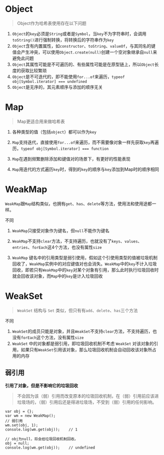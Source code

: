 # Object

> Object作为哈希表使用存在以下问题

1. `Object`的`key`必须是`String`或者是`Symbol`，当`key`不为字符串时，会调用`toString()`进行强制转换，将转换后的字符串作为`key`
2. `Object`含有内置属性，如`constructor`、`toString`、`valueOf`，与其同名的键值会产生冲突，可以使用`Object.create(null)`创建一个空对象继承自`null`来避免此问题
3. `Object`其属性可能是不可遍历的、有些属性可能是在原型链上，所以`Object`长度的获取比较繁琐
4. `Object`是不可迭代的，即不能使用`for...of`来遍历，`typeof obj[Symbol.iterator] === undefined`
5. `Object`是无序的，其元素顺序与添加的顺序无关


# Map

> Map更适合用来做哈希表

1. 各种类型的值（包括`object`）都可以作为`key`
2. `Map`支持迭代，直接使用`for...of`来遍历，而不需要像对象一样先获取`key`再遍历，`typeof obj[Symbol.iterator] === function`

1. `Map`在遇到频繁删除添加和键值对的场景下，有更好的性能表现
2. `Map`用迭代的方式遍历`key`时，得到的`key`的顺序与`key`添加到Map时的顺序相同



# WeakMap

`WeakMap`跟`Map`结构类似，也拥有`get`、`has`、`delete`等方法，使用法和使用途都一样。

不同

1. `WeakMap`只接受对象作为键名，但`null`不能作为键名

2. `WeakMap`不支持`clear`方法，不支持遍历，也就没有了`keys`、`values`、`entries`、`forEach`这4个方法，也没有属性`size`

3. `WeakMap` 键名中的引用类型是弱引使用，假如这个引使用类型的值被垃圾机制回收了，`WeakMap`实例中的对应键值对也会消失。`WeakMap`中的`key`不计入垃圾回收，即若只有`WeakMap`中的`key`对某个对象有引用，那么此时执行垃圾回收时就会回收该对象，而`Map`中的`key`是计入垃圾回收

   
# WeakSet

> `WeakSet` 结构与 `Set` 类似，但只有有`add`、`delete`、`has`三个方法

不同

1. `WeakSet`的成员只能是对象，并且`WeakSet`不支持`clear`方法，不支持遍历，也没有`forEach`这个方法，没有属性`size`
2. `WeakSet` 中的对象都是弱引用，即垃圾回收机制不考虑 `WeakSet` 对该对象的引用，如果只有`WeakSet`引用该对象，那么垃圾回收机制会自动回收该对象所占用的内存



## 弱引用

**引用了对象，但是不影响它的垃圾回收**

> 不会因为该（弱）引用而改变原本的垃圾回收机制，在（弱）引用前应该进垃圾场的，（弱）引用后还是得进垃圾场，不受到（弱）引用的任何影响。

```
var obj = {};
var wm = new WeakMap();
// 弱引用
wm.set(obj, 1);
console.log(wm.get(obj));    // 1

// obj为null，将会给垃圾回收机制回收。
obj = null;
console.log(wm.get(obj));    // undefined
```


